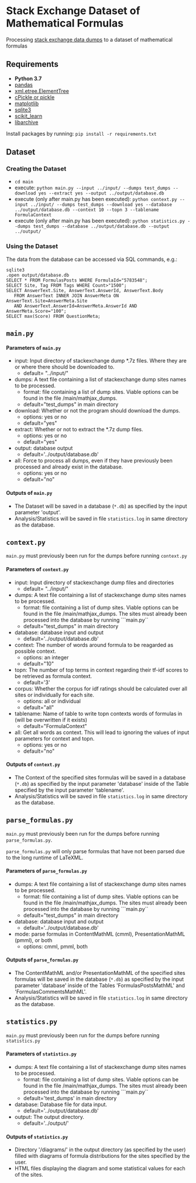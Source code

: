 # Stack Exchange Dataset of Mathematical Formulas

Processing [stack exchange data dumps](https://archive.org/details/stackexchange) to a dataset of mathematical formulas

## Requirements

* **Python 3.7**
* [pandas](http://pandas.pydata.org/)
* [xml.etree.ElementTree](https://docs.python.org/2/library/xml.etree.elementtree.html)
* [cPickle or pickle](https://docs.python.org/3/library/pickle.html)
* [matplotlib](https://matplotlib.org/users/installing.html)
* [sqlite3](https://docs.python.org/3/library/sqlite3.html)
* [scikit_learn](https://scikit-learn.org/stable/install.html)
* [libarchive](https://pypi.org/project/libarchive/)

Install packages by running: ```pip install -r requirements.txt```

## Dataset

### Creating the Dataset

* ```cd main```
* execute: ```python main.py --input ../input/ --dumps test_dumps --download yes --extract yes --output ../output/database.db```
* execute (only after main.py has been executed): ```python context.py --input ../input/ --dumps test_dumps --download yes --database ../output/database.db --context 10 --topn 3 --tablename FormulaContext```
* execute (only after main.py has been executed): ```python statistics.py --dumps test_dumps --database ../output/database.db --output ../output/```

### Using the Dataset

The data from the database can be accessed via SQL commands, e.g.:
```
sqlite3
.open output/database.db
SELECT * FROM FormulasPosts WHERE FormulaId="5783548";
SELECT Site, Tag FROM Tags WHERE Count>"1500";
SELECT AnswerText.Site, AnswerText.AnswerId, AnswerText.Body 
   FROM AnswerText INNER JOIN AnswerMeta ON AnswerText.Site=AnswerMeta.Site 
   AND AnswerText.AnswerId=AnswerMeta.AnswerId AND AnswerMeta.Score="100";
SELECT max(Score) FROM QuestionMeta;
```

## ```main.py```

#### Parameters of ```main.py```

* input: Input directory of stackexchange dump *.7z files. Where they are or where there should be downloaded to. 
    * default= "../input/"
* dumps: A text file containing a list of stackexchange dump sites names to be processed.
    * format: file containing a list of dump sites. Viable options can be found in the file /main/mathjax_dumps.
    * default="test_dumps" in main directory
* download: Whether or not the program should download the dumps.
    * options: yes or no
    * default="yes"
* extract: Whether or not to extract the *.7z dump files.
    * options: yes or no
    * default="yes"
* output: database output
    * default='../output/database.db'
* all: Force to process all dumps, even if they have previously been processed and already exist in the database.
    * options: yes or no
    * default="no"

#### Outputs of ```main.py```

* The Dataset will be saved in a database (```*.db```) as specified by the input parameter 'output'.
* Analysis/Statistics will be saved in file ```statistics.log``` in same directory as the database.

## ```context.py```

```main.py``` must previously been run for the dumps before running ```context.py```

#### Parameters of ```context.py```

* input: Input directory of stackexchange dump files and directories 
    * default= "../input/"
* dumps: A text file containing a list of stackexchange dump sites names to be processed.
    * format: file containing a list of dump sites. Viable options can be found in the file /main/mathjax_dumps. The sites must already been processed into the database by running ```main.py``
    * default="test_dumps" in main directory
* database: database input and output
    * default='../output/database.db'
* context: The number of words around formula to be reagarded as possible context.
    * options: an integer
    * default="10"
* topn: The number of top terms in context regarding their tf-idf scores to be retrieved as formula context.
    * default='3'
* corpus: Whether the corpus for idf ratings should be calculated over all sites or individually for each site.
    * options: all or individual
    * default="all"
* tablename: Name of table to write topn contexts words of formulas in (will be overwritten if it exists)
    * default="FormulaContext"
* all: Get all words as context. This will lead to ignoring the values of input parameters for context and topn.
    * options: yes or no
    * default="no"

#### Outputs of ```context.py```

* The Context of the specified sites formulas will be saved in a database (```*.db```) as specified by the input parameter 'database' inside of the Table specified by the input parameter 'tablename'.
* Analysis/Statistics will be saved in file ```statistics.log``` in same directory as the database.

## ```parse_formulas.py```

```main.py``` must previously been run for the dumps before running ```parse_formulas.py```.

```parse_formulas.py``` will only parse formulas that have not been parsed due to the long runtime of LaTeXML.

#### Parameters of ```parse_formulas.py```

* dumps: A text file containing a list of stackexchange dump sites names to be processed.
    * format: file containing a list of dump sites. Viable options can be found in the file /main/mathjax_dumps. The sites must already been processed into the database by running ```main.py``
    * default="test_dumps" in main directory
* database: database input and output
    * default='../output/database.db'
* mode: parse formulas in ContentMathML (cmml), PresentationMathML (pmml), or both
  * options: cmml, pmml, both

#### Outputs of ```parse_formulas.py```

* The ContentMathML and/or PresentationMathML of the specified sites formulas will be saved in the database (```*.db```) as specified by the input parameter 'database' inside of the Tables 'FormulasPostsMathML' and 'FormulasCommentsMathML'.
* Analysis/Statistics will be saved in file ```statistics.log``` in same directory as the database.

## ```statistics.py```

```main.py``` must previously been run for the dumps before running ```statistics.py```

#### Parameters of ```statistics.py```

* dumps: A text file containing a list of stackexchange dump sites names to be processed.
    * format: file containing a list of dump sites. Viable options can be found in the file /main/mathjax_dumps. The sites must already been processed into the database by running ```main.py``
    * default='test_dumps' in main directory
* database: Database file for data input.
    * default='../output/database.db'
* output: The output directory.
    * default='../output/'

#### Outputs of ```statistics.py```

* Directory '/diagrams/' in the output directory (as specified by the user) filled with diagrams of formula distributions for the sites specified by the user.
* HTML files displaying the diagram and some statistical values for each of the sites.

